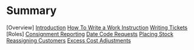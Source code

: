 # Summary
[Overview]
  [Introduction](./overview.md)
  [How To Write a Work Instruction](./CreateworkInstructions)
  [Writing Tickets](./logilite_ticket_creation.md)
[Roles]
  [Consignment Reporting](./ConsignmentReporting.md)
  [Date Code Requests](./DateCodeRequests.md)
  [Placing Stock](./PlacingStock.md)
  [Reassigning Customers](./ReassigningCustomers.md)
  [Excess Cost Adjustments](./ExcessCostAdjustments.md)
